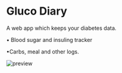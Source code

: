 # Gluco Diary

A web app which keeps your diabetes data.

• Blood sugar and insuling tracker

•Carbs, meal and other logs.

![preview](https://i.ibb.co/gvV6XsC/Screenshot-2020-05-16-Gluco-Diary.png)
